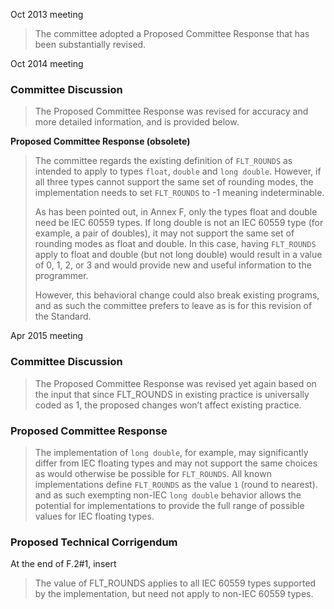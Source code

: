 Oct 2013 meeting

> The committee adopted a Proposed Committee Response that has been substantially
> revised.

Oct 2014 meeting

### Committee Discussion

> The Proposed Committee Response was revised for accuracy and more detailed
> information, and is provided below.

**Proposed Committee Response (obsolete)**

> The committee regards the existing definition of `FLT_ROUNDS` as intended to
> apply to types `float`, `double` and `long double`. However, if all three types
> cannot support the same set of rounding modes, the implementation needs to set
> `FLT_ROUNDS` to -1 meaning indeterminable.
> 
> As has been pointed out, in Annex F, only the types float and double need be IEC
> 60559 types. If long double is not an IEC 60559 type (for example, a pair of
> doubles), it may not support the same set of rounding modes as float and double.
> In this case, having `FLT_ROUNDS` apply to float and double (but not long
> double) would result in a value of 0, 1, 2, or 3 and would provide new and
> useful information to the programmer.
> 
> However, this behavioral change could also break existing programs, and as such
> the committee prefers to leave as is for this revision of the Standard.

Apr 2015 meeting

### Committee Discussion

> The Proposed Committee Response was revised yet again based on the input that
> since FLT\_ROUNDS in existing practice is universally coded as 1, the proposed
> changes won’t affect existing practice.

### Proposed Committee Response

> The implementation of `long double`, for example, may significantly differ from
> IEC floating types and may not support the same choices as would otherwise be
> possible for `FLT_ROUNDS`. All known implementations define `FLT_ROUNDS` as the
> value `1` (round to nearest). and as such exempting non-IEC `long double`
> behavior allows the potential for implementations to provide the full range of
> possible values for IEC floating types.

### Proposed Technical Corrigendum

At the end of F.2#1, insert

> The value of FLT\_ROUNDS applies to all IEC 60559 types supported by the
> implementation, but need not apply to non-IEC 60559 types.
